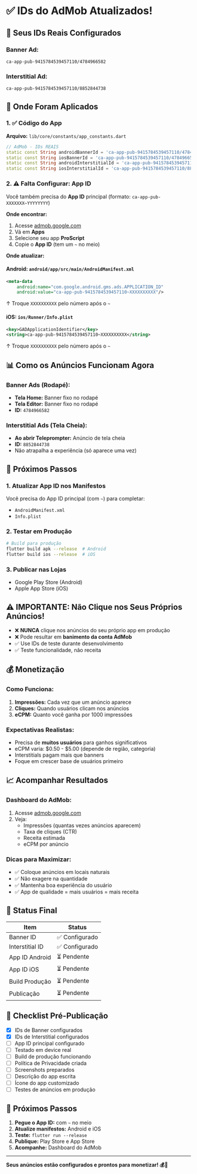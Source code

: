 # ✅ IDs do AdMob Atualizados!

## 🎯 Seus IDs Reais Configurados

### Banner Ad:
```
ca-app-pub-9415784539457110/4784966582
```

### Interstitial Ad:
```
ca-app-pub-9415784539457110/8852844738
```

## 📱 Onde Foram Aplicados

### 1. ✅ Código do App
**Arquivo:** `lib/core/constants/app_constants.dart`

```dart
// AdMob - IDs REAIS
static const String androidBannerId = 'ca-app-pub-9415784539457110/4784966582';
static const String iosBannerId = 'ca-app-pub-9415784539457110/4784966582';
static const String androidInterstitialId = 'ca-app-pub-9415784539457110/8852844738';
static const String iosInterstitialId = 'ca-app-pub-9415784539457110/8852844738';
```

### 2. ⚠️ Falta Configurar: App ID

Você também precisa do **App ID** principal (formato: `ca-app-pub-XXXXXXX~YYYYYYYY`)

**Onde encontrar:**
1. Acesse [admob.google.com](https://admob.google.com)
2. Vá em **Apps**
3. Selecione seu app **ProScript**
4. Copie o **App ID** (tem um `~` no meio)

**Onde atualizar:**

#### Android: `android/app/src/main/AndroidManifest.xml`
```xml
<meta-data
    android:name="com.google.android.gms.ads.APPLICATION_ID"
    android:value="ca-app-pub-9415784539457110~XXXXXXXXXX"/>
```
↑ Troque `XXXXXXXXXX` pelo número após o `~`

#### iOS: `ios/Runner/Info.plist`
```xml
<key>GADApplicationIdentifier</key>
<string>ca-app-pub-9415784539457110~XXXXXXXXXX</string>
```
↑ Troque `XXXXXXXXXX` pelo número após o `~`

## 📊 Como os Anúncios Funcionam Agora

### Banner Ads (Rodapé):
- **Tela Home:** Banner fixo no rodapé
- **Tela Editor:** Banner fixo no rodapé
- **ID:** `4784966582`

### Interstitial Ads (Tela Cheia):
- **Ao abrir Teleprompter:** Anúncio de tela cheia
- **ID:** `8852844738`
- Não atrapalha a experiência (só aparece uma vez)

## 🚀 Próximos Passos

### 1. Atualizar App ID nos Manifestos
Você precisa do App ID principal (com `~`) para completar:
- `AndroidManifest.xml`
- `Info.plist`

### 2. Testar em Produção
```bash
# Build para produção
flutter build apk --release  # Android
flutter build ios --release  # iOS
```

### 3. Publicar nas Lojas
- Google Play Store (Android)
- Apple App Store (iOS)

## ⚠️ IMPORTANTE: Não Clique nos Seus Próprios Anúncios!

- ❌ **NUNCA** clique nos anúncios do seu próprio app em produção
- ❌ Pode resultar em **banimento da conta AdMob**
- ✅ Use IDs de teste durante desenvolvimento
- ✅ Teste funcionalidade, não receita

## 💰 Monetização

### Como Funciona:
1. **Impressões:** Cada vez que um anúncio aparece
2. **Cliques:** Quando usuários clicam nos anúncios
3. **eCPM:** Quanto você ganha por 1000 impressões

### Expectativas Realistas:
- Precisa de **muitos usuários** para ganhos significativos
- eCPM varia: $0.50 - $5.00 (depende de região, categoria)
- Interstitials pagam mais que banners
- Foque em crescer base de usuários primeiro

## 📈 Acompanhar Resultados

### Dashboard do AdMob:
1. Acesse [admob.google.com](https://admob.google.com)
2. Veja:
   - Impressões (quantas vezes anúncios aparecem)
   - Taxa de cliques (CTR)
   - Receita estimada
   - eCPM por anúncio

### Dicas para Maximizar:
- ✅ Coloque anúncios em locais naturais
- ✅ Não exagere na quantidade
- ✅ Mantenha boa experiência do usuário
- ✅ App de qualidade = mais usuários = mais receita

## 🎯 Status Final

| Item | Status |
|------|--------|
| Banner ID | ✅ Configurado |
| Interstitial ID | ✅ Configurado |
| App ID Android | ⏳ Pendente |
| App ID iOS | ⏳ Pendente |
| Build Produção | ⏳ Pendente |
| Publicação | ⏳ Pendente |

## 📝 Checklist Pré-Publicação

- [x] IDs de Banner configurados
- [x] IDs de Interstitial configurados
- [ ] App ID principal configurado
- [ ] Testado em device real
- [ ] Build de produção funcionando
- [ ] Política de Privacidade criada
- [ ] Screenshots preparados
- [ ] Descrição do app escrita
- [ ] Ícone do app customizado
- [ ] Testes de anúncios em produção

## 🎉 Próximos Passos

1. **Pegue o App ID:** com `~` no meio
2. **Atualize manifestos:** Android e iOS
3. **Teste:** `flutter run --release`
4. **Publique:** Play Store e App Store
5. **Acompanhe:** Dashboard do AdMob

---

**Seus anúncios estão configurados e prontos para monetizar! 💰🚀**

